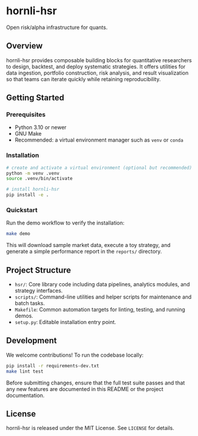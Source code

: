 # hornli-hsr

Open risk/alpha infrastructure for quants.

## Overview

hornli-hsr provides composable building blocks for quantitative researchers to design, backtest, and deploy systematic strategies. It offers utilities for data ingestion, portfolio construction, risk analysis, and result visualization so that teams can iterate quickly while retaining reproducibility.

## Getting Started

### Prerequisites

- Python 3.10 or newer
- GNU Make
- Recommended: a virtual environment manager such as `venv` or `conda`

### Installation

```bash
# create and activate a virtual environment (optional but recommended)
python -m venv .venv
source .venv/bin/activate

# install hornli-hsr
pip install -e .
```

### Quickstart

Run the demo workflow to verify the installation:

```bash
make demo
```

This will download sample market data, execute a toy strategy, and generate a simple performance report in the `reports/` directory.

## Project Structure

- `hsr/`: Core library code including data pipelines, analytics modules, and strategy interfaces.
- `scripts/`: Command-line utilities and helper scripts for maintenance and batch tasks.
- `Makefile`: Common automation targets for linting, testing, and running demos.
- `setup.py`: Editable installation entry point.

## Development

We welcome contributions! To run the codebase locally:

```bash
pip install -r requirements-dev.txt
make lint test
```

Before submitting changes, ensure that the full test suite passes and that any new features are documented in this README or the project documentation.

## License

hornli-hsr is released under the MIT License. See `LICENSE` for details.

